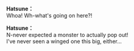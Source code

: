 # 

  
**Hatsune：**  
Whoa! Wh-what's going on here?!  
  
**Hatsune：**  
N-never expected a monster to actually pop out!  
I've never seen a winged one this big, either...  
